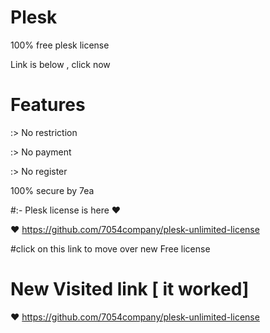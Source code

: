 # Plesk 

 100% free plesk license 
 
 Link is below , click now 
# Features
:> No restriction

:> No payment

:> No register

100% secure by 7ea

#:- Plesk license is here  ♥

♥ https://github.com/7054company/plesk-unlimited-license

#click on this link to move over new Free license

# New Visited link [ it worked]
 ♥ https://github.com/7054company/plesk-unlimited-license
